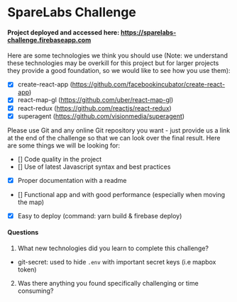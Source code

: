 # SpareLabs Challenge
#### Project deployed and accessed here: https://sparelabs-challenge.firebaseapp.com

Here are some technologies we think you
should use (Note: we understand these technologies may be overkill for this project but for
larger projects they provide a good foundation, so we would like to see how you use them):
- [x] create-react-app (https://github.com/facebookincubator/create-react-app)
- [x] react-map-gl (https://github.com/uber/react-map-gl)
- [x] react-redux (https://github.com/reactjs/react-redux)
- [x] superagent (https://github.com/visionmedia/superagent)

Please use Git and any online Git repository you want - just provide us a link at the end of the
challenge so that we can look over the final result. Here are some things we will be looking for:
- [] Code quality in the project
- [] Use of latest Javascript syntax and best practices
- [x] Proper documentation with a readme
- [] Functional app and with good performance (especially when moving the map)
- [x] Easy to deploy (command: yarn build & firebase deploy)

#### Questions
1. What new technologies did you learn to complete this challenge?
- git-secret: used to hide `.env` with important secret keys (i.e mapbox token)
2. Was there anything you found specifically challenging or time consuming?